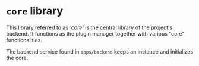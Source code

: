# `core` library

This library referred to as _'core'_ is the central library of the project's backend. It functions as the plugin manager together with various "core" functionalities.

The backend service found in `apps/backend` keeps an instance and initializes the core.
